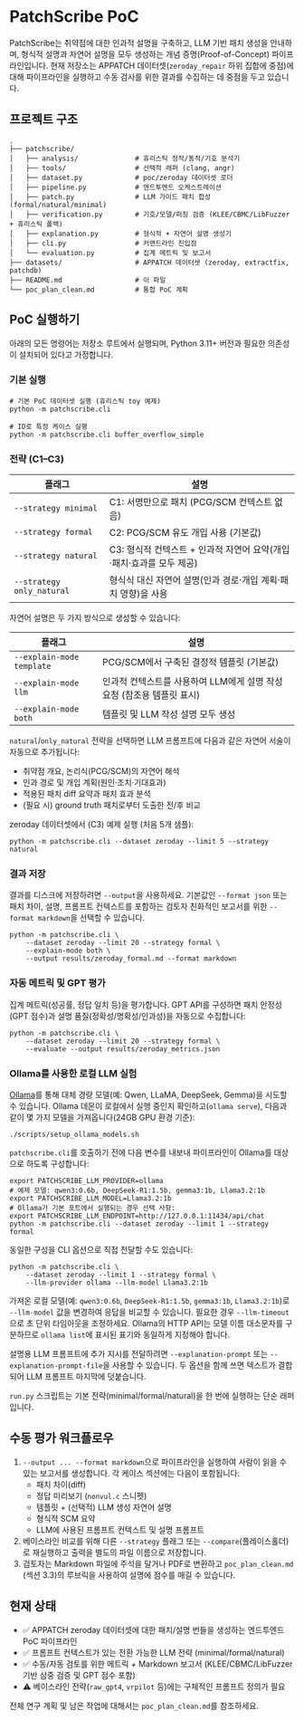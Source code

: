 # PatchScribe PoC

PatchScribe는 취약점에 대한 인과적 설명을 구축하고, LLM 기반 패치 생성을 안내하며, 
형식적 설명과 자연어 설명을 모두 생성하는 개념 증명(Proof-of-Concept) 파이프라인입니다. 
현재 저장소는 APPATCH 데이터셋(`zeroday_repair` 하위 집합에 중점)에 대해 파이프라인을 
실행하고 수동 검사를 위한 결과를 수집하는 데 중점을 두고 있습니다.

## 프로젝트 구조

```
.
├── patchscribe/
│   ├── analysis/              # 휴리스틱 정적/동적/기호 분석기
│   ├── tools/                 # 선택적 래퍼 (clang, angr)
│   ├── dataset.py             # poc/zeroday 데이터셋 로더
│   ├── pipeline.py            # 엔드투엔드 오케스트레이션
│   ├── patch.py               # LLM 가이드 패치 합성 (formal/natural/minimal)
│   ├── verification.py        # 기호/모델/퍼징 검증 (KLEE/CBMC/LibFuzzer + 휴리스틱 폴백)
│   ├── explanation.py         # 형식적 + 자연어 설명 생성기
│   ├── cli.py                 # 커맨드라인 진입점
│   └── evaluation.py          # 집계 메트릭 및 보고서
├── datasets/                  # APPATCH 데이터셋 (zeroday, extractfix, patchdb)
├── README.md                  # 이 파일
└── poc_plan_clean.md          # 통합 PoC 계획
```

## PoC 실행하기

아래의 모든 명령어는 저장소 루트에서 실행되며, Python 3.11+ 버전과 
필요한 의존성이 설치되어 있다고 가정합니다.

### 기본 실행

```
# 기본 PoC 데이터셋 실행 (휴리스틱 toy 예제)
python -m patchscribe.cli

# ID로 특정 케이스 실행
python -m patchscribe.cli buffer_overflow_simple
```

### 전략 (C1–C3)

| 플래그 | 설명 |
|------|-------------|
| `--strategy minimal` | C1: 서명만으로 패치 (PCG/SCM 컨텍스트 없음) |
| `--strategy formal`  | C2: PCG/SCM 유도 개입 사용 (기본값) |
| `--strategy natural` | C3: 형식적 컨텍스트 + 인과적 자연어 요약(개입·패치·효과를 모두 제공) |
| `--strategy only_natural` | 형식식 대신 자연어 설명(인과 경로·개입 계획·패치 영향)을 사용 |

자연어 설명은 두 가지 방식으로 생성할 수 있습니다:

| 플래그 | 설명 |
|------|-------------|
| `--explain-mode template` | PCG/SCM에서 구축된 결정적 템플릿 (기본값) |
| `--explain-mode llm`      | 인과적 컨텍스트를 사용하여 LLM에게 설명 작성 요청 (참조용 템플릿 표시) |
| `--explain-mode both`     | 템플릿 및 LLM 작성 설명 모두 생성 |

`natural`/`only_natural` 전략을 선택하면 LLM 프롬프트에 다음과 같은 자연어 서술이 자동으로
추가됩니다:
- 취약점 개요, 논리식(PCG/SCM)의 자연어 해석
- 인과 경로 및 개입 계획(원인·조치·기대효과)
- 적용된 패치 diff 요약과 패치 효과 분석
- (필요 시) ground truth 패치로부터 도출한 전/후 비교

zeroday 데이터셋에서 (C3) 예제 실행 (처음 5개 샘플):
```
python -m patchscribe.cli --dataset zeroday --limit 5 --strategy natural
```

### 결과 저장

결과를 디스크에 저장하려면 `--output`을 사용하세요. 기본값인 `--format json` 또는
패치 차이, 설명, 프롬프트 컨텍스트를 포함하는 검토자 친화적인 보고서를 위한
`--format markdown`을 선택할 수 있습니다.

```
python -m patchscribe.cli \
    --dataset zeroday --limit 20 --strategy formal \
    --explain-mode both \
    --output results/zeroday_formal.md --format markdown
```

### 자동 메트릭 및 GPT 평가

집계 메트릭(성공률, 정답 일치 등)을 평가합니다. GPT API를 구성하면 패치 안정성(GPT 점수)과
설명 품질(정확성/명확성/인과성)을 자동으로 수집합니다:
```
python -m patchscribe.cli \
    --dataset zeroday --limit 20 --strategy formal \
    --evaluate --output results/zeroday_metrics.json
```

### Ollama를 사용한 로컬 LLM 실험

[Ollama](https://ollama.com/)를 통해 대체 경량 모델(예: Qwen, LLaMA, DeepSeek, Gemma)을 
시도할 수 있습니다. Ollama 데몬이 로컬에서 실행 중인지 확인하고(`ollama serve`), 
다음과 같이 몇 가지 모델을 가져옵니다(24GB GPU 환경 기준):

```
./scripts/setup_ollama_models.sh
```

`patchscribe.cli`를 호출하기 전에 다음 변수를 내보내 파이프라인이 Ollama를 
대상으로 하도록 구성합니다:

```
export PATCHSCRIBE_LLM_PROVIDER=ollama
# 예제 모델: qwen3:0.6b, DeepSeek-R1:1.5b, gemma3:1b, Llama3.2:1b
export PATCHSCRIBE_LLM_MODEL=Llama3.2:1b
# Ollama가 기본 포트에서 실행되는 경우 선택 사항:
export PATCHSCRIBE_LLM_ENDPOINT=http://127.0.0.1:11434/api/chat
python -m patchscribe.cli --dataset zeroday --limit 1 --strategy formal
```

동일한 구성을 CLI 옵션으로 직접 전달할 수도 있습니다:

```
python -m patchscribe.cli \
    --dataset zeroday --limit 1 --strategy formal \
    --llm-provider ollama --llm-model Llama3.2:1b
```

가져온 로컬 모델(예: `qwen3:0.6b`, `DeepSeek-R1:1.5b`, `gemma3:1b`, `Llama3.2:1b`)로 `--llm-model` 값을 
변경하여 응답을 비교할 수 있습니다. 필요한 경우 `--llm-timeout`으로 초 단위 타임아웃을 조정하세요.
Ollama의 HTTP API는 모델 이름 대소문자를 구분하므로 `ollama list`에 표시된 표기와 동일하게 지정해야 합니다.

설명용 LLM 프롬프트에 추가 지시를 전달하려면 `--explanation-prompt` 또는
`--explanation-prompt-file`을 사용할 수 있습니다. 두 옵션을 함께 쓰면 텍스트가 결합되어
LLM 프롬프트 마지막에 덧붙습니다.

`run.py` 스크립트는 기본 전략(minimal/formal/natural)을 한 번에 실행하는 단순 래퍼입니다.

## 수동 평가 워크플로우

1. `--output ... --format markdown`으로 파이프라인을 실행하여 사람이 읽을 수 있는 
   보고서를 생성합니다. 각 케이스 섹션에는 다음이 포함됩니다:
   - 패치 차이(diff)
   - 정답 미리보기 (`nonvul.c` 스니펫)
   - 템플릿 + (선택적) LLM 생성 자연어 설명
   - 형식적 SCM 요약
   - LLM에 사용된 프롬프트 컨텍스트 및 설명 프롬프트
2. 베이스라인 비교를 위해 다른 `--strategy` 플래그 또는 `--compare`(플레이스홀더)로 
   재실행하고 출력을 별도의 파일 이름으로 저장합니다.
3. 검토자는 Markdown 파일에 주석을 달거나 PDF로 변환하고 `poc_plan_clean.md` 
   (섹션 3.3)의 루브릭을 사용하여 설명에 점수를 매길 수 있습니다.

## 현재 상태

- ✅ APPATCH zeroday 데이터셋에 대한 패치/설명 번들을 생성하는 엔드투엔드 PoC 파이프라인
- ✅ 프롬프트 컨텍스트가 있는 전환 가능한 LLM 전략 (minimal/formal/natural)
- ✅ 수동/자동 검토를 위한 메트릭 + Markdown 보고서 (KLEE/CBMC/LibFuzzer 기반 삼중 검증 및 GPT 점수 포함)
- ⚠️ 베이스라인 전략(`raw_gpt4`, `vrpilot` 등)에는 구체적인 프롬프트 정의가 필요

전체 연구 계획 및 남은 작업에 대해서는 `poc_plan_clean.md`를 참조하세요.
